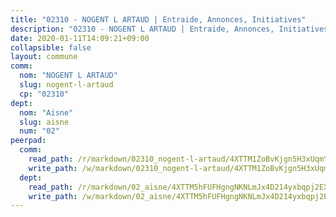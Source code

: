 ```yaml
---
title: "02310 - NOGENT L ARTAUD | Entraide, Annonces, Initiatives"
description: "02310 - NOGENT L ARTAUD | Entraide, Annonces, Initiatives"
date: 2020-01-11T14:09:21+09:00
collapsible: false
layout: commune
comm:
  nom: "NOGENT L ARTAUD"
  slug: nogent-l-artaud
  cp: "02310"
dept:
  nom: "Aisne"
  slug: aisne
  num: "02"
peerpad:
  comm:
    read_path: /r/markdown/02310_nogent-l-artaud/4XTTM1ZoBvKjgn5H3xUqmYvwM6gaaQXSrktmVtey4s2g4Wh5B
    write_path: /w/markdown/02310_nogent-l-artaud/4XTTM1ZoBvKjgn5H3xUqmYvwM6gaaQXSrktmVtey4s2g4Wh5B-K3TgUDpMPpb7NG34oKT1vspqWrqPJFm8adJ8qqr8A21nBN11BU8TzQJxiNFKDPoSaY8jjgvQf6LBp2RzkzJSxrAEwmcpf4nCC1FpADCnKnRt1Dkty6M33jAY2ctfafhHhh1bNBYM
  dept:
    read_path: /r/markdown/02_aisne/4XTTM5hFUFHgngNKNLmJx4D214yxbqpj2EXK5CBjZ5LZF3zAf
    write_path: /w/markdown/02_aisne/4XTTM5hFUFHgngNKNLmJx4D214yxbqpj2EXK5CBjZ5LZF3zAf-K3TgUfAP6D753WPagZBnpcFgyCUpnZXNhrQsKU6J8qon6wxmFCHD5kB3GMzCYyJmAGHN58p9qgKDhnEgSAuHEK3wjVXSJoUkHyn6Vb7T2aNZ2y6ez5BMkQCEQxoUkfyK9J3TXU3M
---
```



